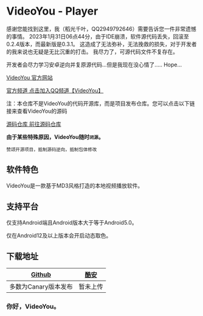 # VideoYou - Player

感谢您能找到这里，我（稻光千叶，QQ2949792646）需要告诉您一件非常遗憾的事情。
2023年1月31日06点44分，由于IDE崩溃，软件源代码丢失，回滚至0.2.4版本，而最新版是0.3.1。
这造成了无法弥补，无法挽救的损失，对于开发者的我来说也无疑是无比沉重的打击。
我尽力了，可源代码文件不复存在。

开发者会尽力学习安卓逆向并复原源代码...但是我现在没心情了.....
 Hope...
 








[VideoYou 官方网站](https://clearpole.gitee.io/videoyou-website/)


[官方频道 点击加入QQ频道【VideoYou】](https://pd.qq.com/s/61vf6d5qi)

注：本仓库不是VideoYou的代码开源库，而是项目发布仓库。您可以点击以下链接来查看VideoYou的源码

[源码仓库 前往源码仓库](https://github.com/Clearpole/VideoYou-Code-View/tree/main)

<b>由于某些特殊原因，VideoYou随时`闭源`。</b>

`赞颂开源项目，抵制源码逆向，抵制包体修改`

## 软件特色

VideoYou是一款基于MD3风格打造的本地视频播放软件。

## 支持平台

仅支持Android端且Android版本大于等于Android5.0。

仅在Android12及以上版本会开启动态取色。

## 下载地址


|  [Github](https://github.com/Clearpole/VideoYou/releases) | [酷安](https://coolapk.com) | 
|:--:|:--:|
| 多数为Canary版本发布| 暂未上传 |


### 你好，VideoYou。

